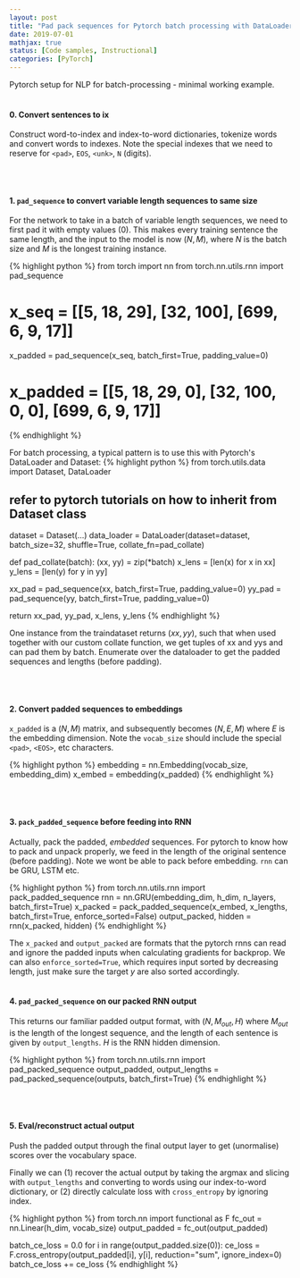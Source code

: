 ```yaml
---
layout: post
title: "Pad pack sequences for Pytorch batch processing with DataLoader"
date: 2019-07-01
mathjax: true
status: [Code samples, Instructional]
categories: [PyTorch]
---
```


Pytorch setup for NLP for batch-processing - minimal working example.
<br><br>
 
#### **0. Convert sentences to ix**

Construct word-to-index and index-to-word dictionaries, tokenize words and convert words to indexes. Note the special indexes that we need to reserve for `<pad>`, `EOS`, `<unk>`, `N` (digits). 

<br><br>
 
#### **1. `pad_sequence` to convert variable length sequences to same size**

For the network to take in a batch of variable length sequences, we need to first pad it with
empty values (0). This makes every training sentence the same length, and the input to the model is now $(N, M)$, where $N$ is the batch size and $M$ is the longest training instance.

{% highlight python %}
from torch import nn
from torch.nn.utils.rnn import pad_sequence
# x_seq = [[5, 18, 29], [32, 100], [699, 6, 9, 17]]
x_padded = pad_sequence(x_seq, batch_first=True, padding_value=0)
# x_padded = [[5, 18, 29, 0], [32, 100, 0, 0], [699, 6, 9, 17]]
{% endhighlight %}

For batch processing, a typical pattern is to use this with Pytorch's DataLoader and Dataset:
{% highlight python %}
from torch.utils.data import Dataset, DataLoader
## refer to pytorch tutorials on how to inherit from Dataset class
dataset = Dataset(...)
data_loader = DataLoader(dataset=dataset, batch_size=32, shuffle=True, collate_fn=pad_collate)

def pad_collate(batch):
  (xx, yy) = zip(*batch)
  x_lens = [len(x) for x in xx]
  y_lens = [len(y) for y in yy]

  xx_pad = pad_sequence(xx, batch_first=True, padding_value=0)
  yy_pad = pad_sequence(yy, batch_first=True, padding_value=0)

  return xx_pad, yy_pad, x_lens, y_lens
{% endhighlight %}

One instance from the traindataset returns $(xx, yy)$, such that when used together with our custom
collate function, we get tuples of xx and yys and can pad them by batch. Enumerate over the
dataloader to get the padded sequences and lengths (before padding).


<br><br>
 
#### **2. Convert padded sequences to embeddings**

`x_padded` is a $(N, M)$ matrix, and subsequently becomes $(N, E, M)$ where $E$ is the
embedding dimension. Note the `vocab_size` should include the special `<pad>`, `<EOS>`, etc characters.

{% highlight python %}
embedding = nn.Embedding(vocab_size, embedding_dim)
x_embed = embedding(x_padded)
{% endhighlight %}

<br><br>
 
#### **3. `pack_padded_sequence` before feeding into RNN**

Actually, pack the padded, *embedded* sequences. For pytorch to know how to pack and unpack
properly, we feed in the length of the original sentence (before padding). Note we wont be able to pack before embedding. `rnn` can be GRU, LSTM etc.

{% highlight python %}
from torch.nn.utils.rnn import pack_padded_sequence
rnn = nn.GRU(embedding_dim, h_dim, n_layers, batch_first=True)
x_packed = pack_padded_sequence(x_embed, x_lengths, batch_first=True, enforce_sorted=False)
output_packed, hidden = rnn(x_packed, hidden)
{% endhighlight %}

The `x_packed` and `output_packed` are formats that the pytorch rnns can read and ignore the
padded inputs when calculating gradients for backprop. We can also `enforce_sorted=True`, which
requires input sorted by decreasing length, just make sure the target $y$ are also sorted accordingly. 
<br><br>

#### **4. `pad_packed_sequence` on our packed RNN output**

This returns our familiar padded output format, with $(N, M_{out}, H)$ where $M_{out}$ is the
length of the longest sequence, and the length of each sentence is given by `output_lengths`.
$H$ is the RNN hidden dimension. 

{% highlight python %}
from torch.nn.utils.rnn import pad_packed_sequence
output_padded, output_lengths = pad_packed_sequence(outputs, batch_first=True)
{% endhighlight %}




<br><br>

#### **5. Eval/reconstruct actual output**

Push the padded output through the final output layer to get (unormalise) scores over the vocabulary space.

Finally we can (1) recover the actual output by taking the argmax and slicing with `output_lengths` and converting to words using our index-to-word dictionary, or (2) directly calculate loss with `cross_entropy` by ignoring index.

{% highlight python %}
from torch.nn import functional as F
fc_out = nn.Linear(h_dim, vocab_size)
output_padded = fc_out(output_padded)

batch_ce_loss = 0.0
for i in range(output_padded.size(0)):
  ce_loss = F.cross_entropy(output_padded[i], y[i], reduction="sum", ignore_index=0)
  batch_ce_loss += ce_loss
{% endhighlight %}

